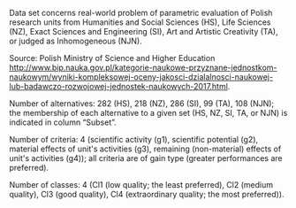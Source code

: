 Data set concerns real-world problem of parametric evaluation of Polish research units from Humanities and Social Sciences (HS), Life Sciences (NZ), Exact Sciences and Engineering (SI), Art and Artistic Creativity (TA), or judged as Inhomogeneous (NJN).

Source: Polish Ministry of Science and Higher Education http://www.bip.nauka.gov.pl/kategorie-naukowe-przyznane-jednostkom-naukowym/wyniki-kompleksowej-oceny-jakosci-dzialalnosci-naukowej-lub-badawczo-rozwojowej-jednostek-naukowych-2017.html.

Number of alternatives: 282 (HS), 218 (NZ), 286 (SI), 99 (TA), 108 (NJN); the membership of each alternative to a given set (HS, NZ, SI, TA, or NJN) is indicated in column “Subset”.

Number of criteria: 4 (scientific activity (g1), scientific potential (g2), material effects of unit's activities (g3), remaining (non-material) effects of unit's activities (g4)); all criteria are of gain type (greater performances are preferred).

Number of classes: 4 (Cl1 (low quality; the least preferred), Cl2 (medium quality), Cl3 (good quality), Cl4 (extraordinary quality; the most preferred)).
